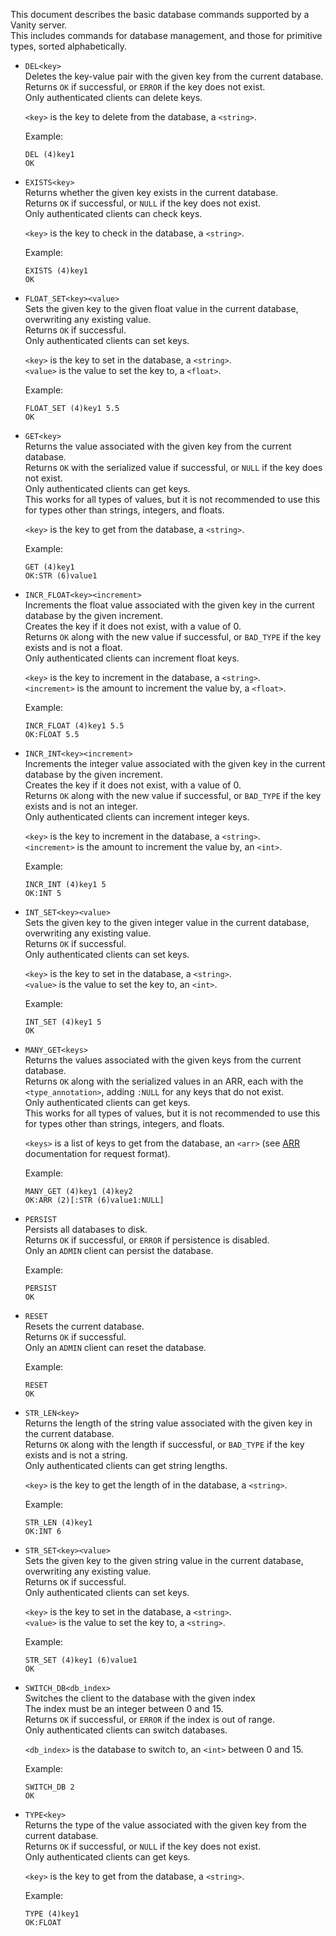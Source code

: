 This document describes the basic database commands supported by a Vanity server.  
This includes commands for database management, and those for primitive types, sorted alphabetically.  

- `DEL<key>`  
    Deletes the key-value pair with the given key from the current database.  
    Returns `OK` if successful, or `ERROR` if the key does not exist.  
    Only authenticated clients can delete keys.  

    `<key>` is the key to delete from the database, a `<string>`.

    Example:
    ```
    DEL (4)key1
    OK
    ```

- `EXISTS<key>`  
    Returns whether the given key exists in the current database.  
    Returns `OK` if successful, or `NULL` if the key does not exist.  
    Only authenticated clients can check keys.

    `<key>` is the key to check in the database, a `<string>`.

    Example:
    ```
    EXISTS (4)key1
    OK
    ```

- `FLOAT_SET<key><value>`  
    Sets the given key to the given float value in the current database, overwriting any existing value.  
    Returns `OK` if successful.  
    Only authenticated clients can set keys.  

    `<key>` is the key to set in the database, a `<string>`.  
    `<value>` is the value to set the key to, a `<float>`.  

    Example:
    ```
    FLOAT_SET (4)key1 5.5
    OK
    ```

- `GET<key>`  
    Returns the value associated with the given key from the current database.  
    Returns `OK` with the serialized value if successful, or `NULL` if the key does not exist.  
    Only authenticated clients can get keys.  
    This works for all types of values, but it is not recommended to use this for types other than strings, integers, and floats.  

    `<key>` is the key to get from the database, a `<string>`.

    Example:
    ```
    GET (4)key1
    OK:STR (6)value1
    ```

- `INCR_FLOAT<key><increment>`  
    Increments the float value associated with the given key in the current database by the given increment.  
    Creates the key if it does not exist, with a value of 0.  
    Returns `OK` along with the new value if successful, or `BAD_TYPE` if the key exists and is not a float.  
    Only authenticated clients can increment float keys.  

    `<key>` is the key to increment in the database, a `<string>`.  
    `<increment>` is the amount to increment the value by, a `<float>`.  

    Example:
    ```
    INCR_FLOAT (4)key1 5.5
    OK:FLOAT 5.5
    ```

- `INCR_INT<key><increment>`  
    Increments the integer value associated with the given key in the current database by the given increment.  
    Creates the key if it does not exist, with a value of 0.  
    Returns `OK` along with the new value if successful, or `BAD_TYPE` if the key exists and is not an integer.  
    Only authenticated clients can increment integer keys.  

    `<key>` is the key to increment in the database, a `<string>`.  
    `<increment>` is the amount to increment the value by, an `<int>`.  

    Example:
    ```
    INCR_INT (4)key1 5
    OK:INT 5
    ```

- `INT_SET<key><value>`  
    Sets the given key to the given integer value in the current database, overwriting any existing value.  
    Returns `OK` if successful.  
    Only authenticated clients can set keys.  

    `<key>` is the key to set in the database, a `<string>`.  
    `<value>` is the value to set the key to, an `<int>`.  

    Example:
    ```
    INT_SET (4)key1 5
    OK
    ```

- `MANY_GET<keys>`  
    Returns the values associated with the given keys from the current database.  
    Returns `OK` along with the serialized values in an ARR, each with the `<type_annotation>`, adding `:NULL` for any keys that do not exist.  
    Only authenticated clients can get keys.  
    This works for all types of values, but it is not recommended to use this for types other than strings, integers, and floats.  

    `<keys>` is a list of keys to get from the database, an `<arr>` (see [ARR](../TYPES.md) documentation for request format).

    Example:
    ```
    MANY_GET (4)key1 (4)key2
    OK:ARR (2)[:STR (6)value1:NULL]
    ```

- `PERSIST`  
    Persists all databases to disk.  
    Returns `OK` if successful, or `ERROR` if persistence is disabled.  
    Only an `ADMIN` client can persist the database.  

    Example:
    ```
    PERSIST
    OK
    ```

- `RESET`  
    Resets the current database.  
    Returns `OK` if successful.  
    Only an `ADMIN` client can reset the database.  

    Example:
    ```
    RESET
    OK
    ```

- `STR_LEN<key>`  
    Returns the length of the string value associated with the given key in the current database.  
    Returns `OK` along with the length if successful, or `BAD_TYPE` if the key exists and is not a string.  
    Only authenticated clients can get string lengths.  

    `<key>` is the key to get the length of in the database, a `<string>`.

    Example:
    ```
    STR_LEN (4)key1
    OK:INT 6
    ```

- `STR_SET<key><value>`  
    Sets the given key to the given string value in the current database, overwriting any existing value.  
    Returns `OK` if successful.  
    Only authenticated clients can set keys.  

    `<key>` is the key to set in the database, a `<string>`.  
    `<value>` is the value to set the key to, a `<string>`.  

    Example:
    ```
    STR_SET (4)key1 (6)value1
    OK
    ```

- `SWITCH_DB<db_index>`  
    Switches the client to the database with the given index  
    The index must be an integer between 0 and 15.  
    Returns `OK` if successful, or `ERROR` if the index is out of range.  
    Only authenticated clients can switch databases.  

    `<db_index>` is the database to switch to, an `<int>` between 0 and 15.

    Example:
    ```
    SWITCH_DB 2
    OK
    ```

- `TYPE<key>`  
    Returns the type of the value associated with the given key from the current database.  
    Returns `OK` if successful, or `NULL` if the key does not exist.  
    Only authenticated clients can get keys.  

    `<key>` is the key to get from the database, a `<string>`.

    Example:
    ```
    TYPE (4)key1
    OK:FLOAT
    ```

